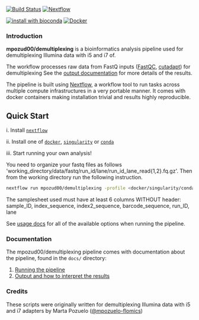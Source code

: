 [![Build Status](https://travis-ci.org/mpozud00/demultiplexing.svg?branch=master)](https://travis-ci.org/mpozud00/demultiplexing)
[![Nextflow](https://img.shields.io/badge/nextflow-%E2%89%A519.04.0-brightgreen.svg)](https://www.nextflow.io/)

[![install with bioconda](https://img.shields.io/badge/install%20with-bioconda-brightgreen.svg)](http://bioconda.github.io/)
[![Docker](https://img.shields.io/docker/automated/nfcore/rnaseq.svg)](https://hub.docker.com/r/nfcore/rnaseq/)

### Introduction

**mpozud00/demultiplexing** is a bioinformatics analysis pipeline used for demultiplexing Illumina data with i5 and i7 of.

The workflow processes raw data from FastQ inputs
([FastQC](https://www.bioinformatics.babraham.ac.uk/projects/fastqc/),
 [cutadapt](https://github.com/marcelm/cutadapt/)) for demultiplexing
  See the [output documentation](docs/output.md) for more details of the results.

The pipeline is built using [Nextflow](https://www.nextflow.io), a workflow tool to run tasks across multiple compute infrastructures in a very portable manner. It comes with docker containers making installation trivial and results highly reproducible.

## Quick Start

i. Install [`nextflow`](https://nf-co.re/usage/installation)

ii. Install one of [`docker`](https://docs.docker.com/engine/installation/), [`singularity`](https://www.sylabs.io/guides/3.0/user-guide/) or [`conda`](https://conda.io/miniconda.html)

iii. Start running your own analysis!

You need to organize your fastq files as follows 'working_directory/data/fastq/run_id/lane/run_id_lane_read{1,2}.fq.gz'. Then from the working directory run the following instruction.

```bash
nextflow run mpozud00/demultiplexing -profile <docker/singularity/conda> --input 'samplesheet.txt'
```

The samplesheet used must have at least 6 columns WITHOUT header: sample_ID, index_sequence, index2_sequence, barcode_sequence, run_ID, lane

See [usage docs](docs/usage.md) for all of the available options when running the pipeline.

### Documentation

The mpozud00/demultiplexing pipeline comes with documentation about the pipeline, found in the `docs/` directory:

1. [Running the pipeline](docs/usage.md)
2. [Output and how to interpret the results](docs/output.md)

### Credits

These scripts were originally written for demultiplexing Illumina data with i5 and i7 adapters by Marta Pozuelo ([@mpozuelo-flomics](https://github.com/mpozud00))
